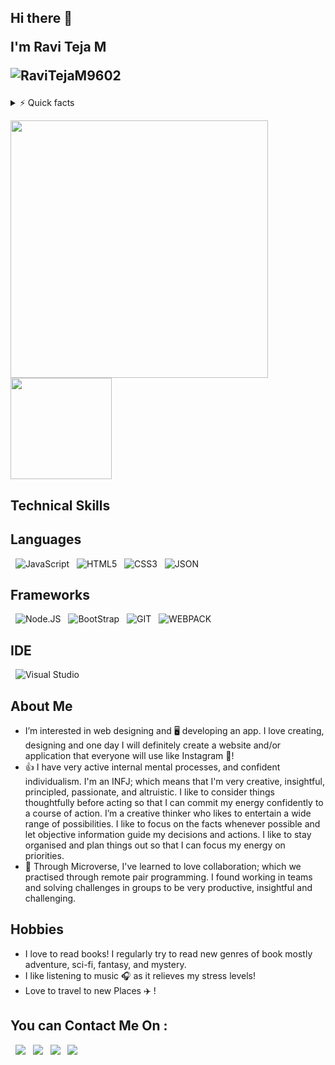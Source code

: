 <h2>
  Hi there 👋 
  <p>I'm Ravi Teja M</p>
  <p align="left"><img src="https://komarev.com/ghpvc/?username=RaviTejaM9602&label=Views&color=blue&style=plastic" alt="RaviTejaM9602"/></p>
</h2>

 <details>
  
  <summary>⚡ Quick facts</summary>
  
  💻 I am a **<i>Full Stack Software Developer</i>** with hands-on experience in developing simple, responsive and dynamic websites using JavaScript. I have extensive soft skills like time management, handling expectations, working under pressure to meet deadlines, great communication skills with fluency in English, acquiring new technical skills in a short period of time, and remote collaboration through pair programming.
  
</details>

<p>
  <a href="#"><img src="https://github-readme-stats.vercel.app/api?username=RaviTejaM9602&show_icons=true&count private=true&theme=calm" width="412"/></a>
  <a ahref="#"><img src="https://github-readme-stats.vercel.app/api/top-langs/?username=RaviTejaM9602&layout=compact&theme=calm"/ height="162"></a>
 </p>
 
## Technical Skills
 
## Languages
&nbsp;
![JavaScript](https://img.shields.io/badge/JavaScript-323330?style=for-the-badge&logo=javascript&logoColor=F7DF1E) &nbsp;
![HTML5](https://img.shields.io/badge/HTML5-E34F26?style=for-the-badge&logo=html5&logoColor=white) &nbsp;
![CSS3](https://img.shields.io/badge/CSS3-1572B6?style=for-the-badge&logo=css3&logoColor=white) &nbsp;
![JSON](https://img.shields.io/badge/json-5E5C5C?style=for-the-badge&logo=json&logoColor=white) &nbsp;
&nbsp;
 
## Frameworks
&nbsp;
![Node.JS](https://img.shields.io/badge/Node.js-339933?style=for-the-badge&logo=nodedotjs&logoColor=white) &nbsp;
![BootStrap](https://img.shields.io/badge/Bootstrap-563D7C?style=for-the-badge&logo=bootstrap&logoColor=white) &nbsp;
![GIT](https://img.shields.io/badge/Git-F05032?style=for-the-badge&logo=git&logoColor=white) &nbsp;
![WEBPACK](https://img.shields.io/badge/Webpack-8DD6F9?style=for-the-badge&logo=Webpack&logoColor=white)
&nbsp;

## IDE
&nbsp;
![Visual Studio](https://img.shields.io/badge/Visual_Studio_Code-0078D4?style=for-the-badge&logo=visual%20studio%20code&logoColor=white) &nbsp;

## About Me
- I’m interested in web designing and :desktop_computer: developing an app. I love creating, designing and one day I will definitely create a website and/or application that everyone will use like Instagram 🦾!
- :+1: I have very active internal mental processes, and confident individualism. I'm an INFJ; which means that I'm very creative, insightful, principled, passionate, and altruistic. I like to consider things thoughtfully before acting so that I can commit my energy confidently to a course of action. I’m a creative thinker who likes to entertain a wide range of possibilities. I like to focus on the facts whenever possible and let objective information guide my decisions and actions. I like  to stay organised and plan things out so that I can focus my energy on priorities.
- :slightly_smiling_face: Through Microverse, I've learned to love collaboration; which we practised through remote pair programming. I found working in teams and solving challenges in groups to be very productive, insightful and challenging.
&nbsp;
 
## Hobbies
  - I love to read books! I regularly try to read new genres of book mostly adventure, sci-fi, fantasy, and mystery.
  - I like listening to music 🎧 as it relieves my stress levels!
  - Love to travel to new Places ✈️ !
&nbsp;
## You can Contact Me On :
&nbsp;
<a target="_blank"
href="#"><img
src="https://img.shields.io/badge/-LinkedIn-0077b5?style=for-the-badge&logo=LinkedIn&logoColor=white"></img></a> &nbsp;
<a target="_blank"
href="#"><img
src="https://img.shields.io/badge/Instagram-E4405F?style=for-the-badge&logo=instagram&logoColor=white"></img></a> &nbsp;
<a target="_blank"
href="#"><img
src="https://img.shields.io/badge/-Twitter-1DA1F2?style=for-the-badge&logo=Twitter&logoColor=white"></img></a>  &nbsp;
<a target="_blank"
href="#"><img
src="https://img.shields.io/badge/-Gmail-D14836?style=for-the-badge&logo=Gmail&logoColor=white"></img></a> &nbsp;

